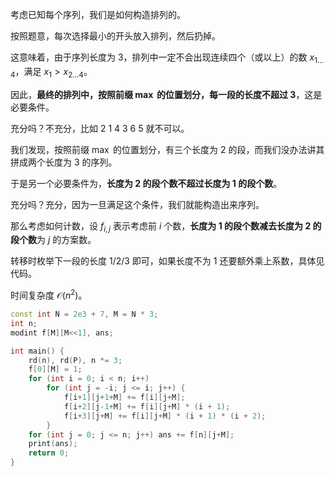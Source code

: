 考虑已知每个序列，我们是如何构造排列的。

按照题意，每次选择最小的开头放入排列，然后扔掉。

这意味着，由于序列长度为 $3$，排列中一定不会出现连续四个（或以上）的数 $x_{1\dots 4}$，满足 $x_1 > x_{2\dots 4}$。

因此，**最终的排列中，按照前缀 $\max$ 的位置划分，每一段的长度不超过 $3$**，这是必要条件。

充分吗？不充分，比如 $2\ 1\ 4\ 3\ 6\ 5$ 就不可以。

我们发现，按照前缀 $\max$ 的位置划分，有三个长度为 $2$ 的段，而我们没办法讲其拼成两个长度为 $3$ 的序列。

于是另一个必要条件为，**长度为 $2$ 的段个数不超过长度为 $1$ 的段个数**。

充分吗？充分，因为一旦满足这个条件，我们就能构造出来序列。

那么考虑如何计数，设 $f_{i,j}$ 表示考虑前 $i$ 个数，**长度为 $1$ 的段个数减去长度为 $2$ 的段个数**为 $j$ 的方案数。

转移时枚举下一段的长度 $1/2/3$ 即可，如果长度不为 $1$ 还要额外乘上系数，具体见代码。

时间复杂度 $\mathcal O(n^2)$。

```cpp
const int N = 2e3 + 7, M = N * 3;
int n;
modint f[M][M<<1], ans;

int main() {
	rd(n), rd(P), n *= 3;
	f[0][M] = 1;
	for (int i = 0; i < n; i++)
		for (int j = -i; j <= i; j++) {
			f[i+1][j+1+M] += f[i][j+M];
			f[i+2][j-1+M] += f[i][j+M] * (i + 1);
			f[i+3][j+M] += f[i][j+M] * (i + 1) * (i + 2);
		}
	for (int j = 0; j <= n; j++) ans += f[n][j+M];
	print(ans);
	return 0;
}
```